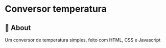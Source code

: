 <h1>Conversor temperatura</h1>

## 📙 About
Um conversor de temperatura simples, feito com HTML, CSS e Javascript


















